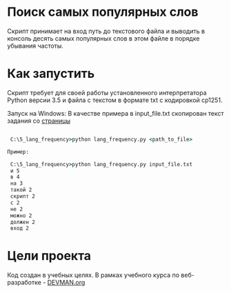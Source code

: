 # Поиск самых популярных слов

Скрипт принимает на вход путь до текстового файла и выводить в консоль десять самых
популярных слов в этом файле в порядке убывания частоты.


# Как запустить

Скрипт требует для своей работы установленного интерпретатора Python версии 3.5
и файла с текстом в формате txt с кодировкой cp1251. 

Запуск на Windows:
В качестве примера в input_file.txt скопирован текст задания 
со [страницы](https://devman.org/challenges/5/)


```cmd

 C:\5_lang_frequency>python lang_frequency.py <path_to_file>

Пример:

 C:\5_lang_frequency>python lang_frequency.py input_file.txt
 и 5
 в 4
 на 3
 такой 2
 скрипт 2
 с 2
 не 2
 можно 2
 должен 2
 вход 2


```


# Цели проекта

Код создан в учебных целях. В рамках учебного курса по веб-разработке - [DEVMAN.org](https://devman.org)
